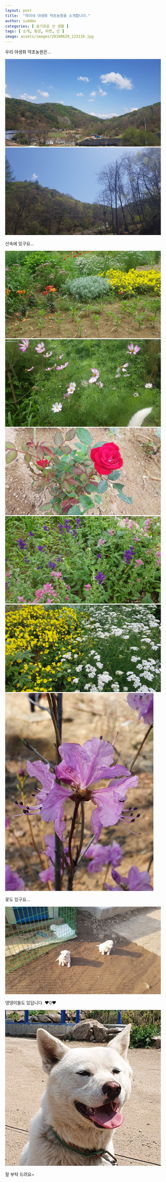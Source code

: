 ```yaml
---
layout: post
title:  "혁이네 야생화 약초농원을 소개합니다."
author: sudden
categories: [ 슬기로운 산 생활 ]
tags: [ 소개, 횡성, 자연, 산 ]
image: assets/images/20190629_123119.jpg
---
```


우리 야생화 약초농원은...

![](assets/images/20190427_114211.jpg)
![](assets/images/20190427_114224.jpg)

산속에 있구요...

![](assets/images/20190629_131311.jpg)
![](assets/images/20190629_132156.jpg)
![](assets/images/20190629_161803.jpg)
![](assets/images/20190629_161936.jpg)
![](assets/images/20190629_162044.jpg)
![](assets/images/20200403_145935.jpg)

꽃도 있구요...

![](assets/images/20190301_160709.jpg)

댕댕이들도 있답니다. ♥0♥

![](assets/images/20200605_131814.jpg)

잘 부탁 드려요~